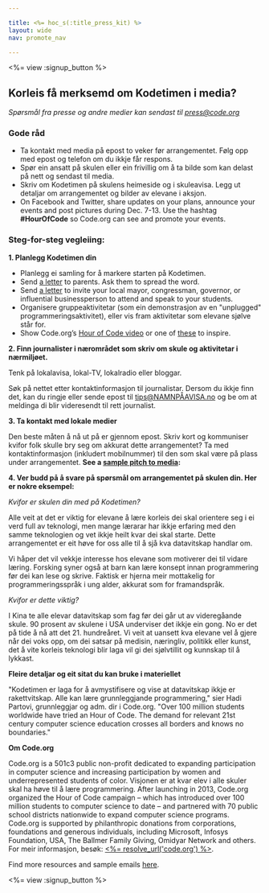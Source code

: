 ```yaml
---

title: <%= hoc_s(:title_press_kit) %>
layout: wide
nav: promote_nav

---
```


<%= view :signup_button %>

## Korleis få merksemd om Kodetimen i media?

*Spørsmål fra presse og andre medier kan sendast til <press@code.org>*

### Gode råd

  * Ta kontakt med media på epost to veker før arrangementet. Følg opp med epost og telefon om du ikkje får respons.
  * Spør ein ansatt på skulen eller ein frivillig om å ta bilde som kan delast på nett og sendast til media.
  * Skriv om Kodetimen på skulens heimeside og i skuleavisa. Legg ut detaljar om arrangementet og bilder av elevane i aksjon.
  * On Facebook and Twitter, share updates on your plans, announce your events and post pictures during Dec. 7-13. Use the hashtag **#HourOfCode** so Code.org can see and promote your events.

### Steg-for-steg vegleiing:

**1. Planlegg Kodetimen din**

  * Planlegg ei samling for å markere starten på Kodetimen.
  * Send [a letter](<%= resolve_url('/promote/resources#sample-emails') %>) to parents. Ask them to spread the word.
  * Send [a letter](<%= resolve_url('/promote/resources#sample-emails') %>) to invite your local mayor, congressman, governor, or influential businessperson to attend and speak to your students.
  * Organisere gruppeaktivitetar (som ein demonstrasjon av en "unplugged" programmeringsaktivitet), eller vis fram aktivitetar som elevane sjølve står for.
  * Show Code.org’s [Hour of Code video](<%= resolve_url('/') %>) or one of [these](<%= resolve_url('/promote/resources#videos') %>) to inspire.

**2. Finn journalister i nærområdet som skriv om skule og aktivitetar i nærmiljøet.**

Tenk på lokalavisa, lokal-TV, lokalradio eller bloggar.

Søk på nettet etter kontaktinformasjon til journalistar. Dersom du ikkje finn det, kan du ringje eller sende epost til tips@NAMNPÅAVISA.no og be om at meldinga di blir videresendt til rett journalist.

**3. Ta kontakt med lokale medier**

Den beste måten å nå ut på er gjennom epost. Skriv kort og kommuniser kvifor folk skulle bry seg om akkurat dette arrangementet? Ta med kontaktinformasjon (inkludert mobilnummer) til den som skal være på plass under arrangementet. **See a [sample pitch to media](<%= resolve_url('/promote/resources#sample-emails') %>):**

**4. Ver budd på å svare på spørsmål om arrangementet på skulen din. Her er nokre eksempel:**

*Kvifor er skulen din med på Kodetimen?*

Alle veit at det er viktig for elevane å lære korleis dei skal orientere seg i ei verd full av teknologi, men mange lærarar har ikkje erfaring med den samme teknologien og vet ikkje heilt kvar dei skal starte. Dette arrangementet er eit høve for oss alle til å sjå kva datavitskap handlar om.

Vi håper det vil vekkje interesse hos elevane som motiverer dei til vidare læring. Forsking syner også at barn kan lære konsept innan programmering før dei kan lese og skrive. Faktisk er hjerna meir mottakelig for programmeringsspråk i ung alder, akkurat som for framandspråk.

*Kvifor er dette viktig?*

I Kina te alle elevar datavitskap som fag før dei går ut av videregåande skule. 90 prosent av skulene i USA underviser det ikkje ein gong. No er det på tide å nå att det 21. hundreåret. Vi veit at uansett kva elevane vel å gjere når dei voks opp, om dei satsar på medisin, næringliv, politikk eller kunst, det å vite korleis teknologi blir laga vil gi dei sjølvtillit og kunnskap til å lykkast.

**Fleire detaljar og eit sitat du kan bruke i materiellet**

"Kodetimen er laga for å avmystifisere og vise at datavitskap ikkje er rakettvitskap. Alle kan lære grunnleggjande programmering," sier Hadi Partovi, grunnleggjar og adm. dir i Code.org. "Over 100 million students worldwide have tried an Hour of Code. The demand for relevant 21st century computer science education crosses all borders and knows no boundaries."

**Om Code.org**

Code.org is a 501c3 public non-profit dedicated to expanding participation in computer science and increasing participation by women and underrepresented students of color. Visjonen er at kvar elev i alle skuler skal ha høve til å lære programmering. After launching in 2013, Code.org organized the Hour of Code campaign – which has introduced over 100 million students to computer science to date – and partnered with 70 public school districts nationwide to expand computer science programs. Code.org is supported by philanthropic donations from corporations, foundations and generous individuals, including Microsoft, Infosys Foundation, USA, The Ballmer Family Giving, Omidyar Network and others. For meir informasjon, besøk: [<%= resolve_url('code.org') %>](<%= resolve_url('https://code.org') %>).

  
Find more resources and sample emails [here](<%= resolve_url('/promote') %>).

<%= view :signup_button %>
